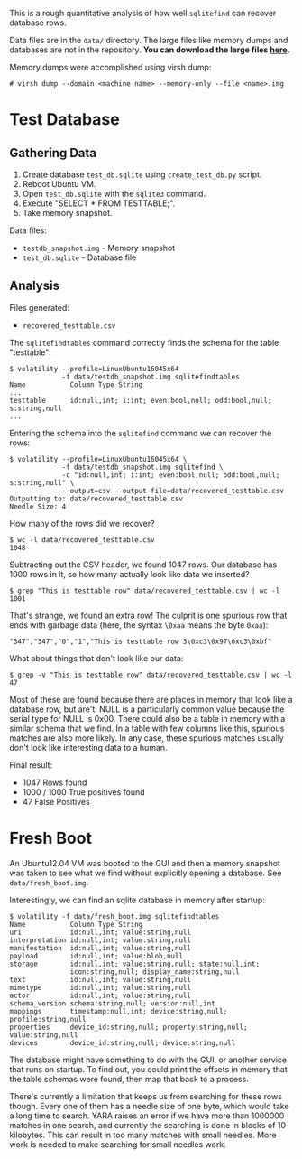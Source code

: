 
This is a rough quantitative analysis of how well `sqlitefind` can recover
database rows.

Data files are in the `data/` directory. The large files like memory dumps and
databases are not in the repository. **You can download the large files
[here](https://msbrown.net/sqlitefind/).**

Memory dumps were accomplished using virsh dump:

    # virsh dump --domain <machine name> --memory-only --file <name>.img


Test Database
=============

Gathering Data
--------------

  1. Create database `test_db.sqlite` using `create_test_db.py` script.
  2. Reboot Ubuntu VM.
  3. Open `test_db.sqlite` with the `sqlite3` command.
  4. Execute "SELECT * FROM TESTTABLE;".
  5. Take memory snapshot.

Data files:

  * `testdb_snapshot.img` - Memory snapshot
  * `test_db.sqlite` - Database file

Analysis
--------

Files generated:

  * `recovered_testtable.csv`

The `sqlitefindtables` command correctly finds the schema for the table "testtable":

    $ volatility --profile=LinuxUbuntu16045x64
                 -f data/testdb_snapshot.img sqlitefindtables
    Name           Column Type String
    ...
    testtable      id:null,int; i:int; even:bool,null; odd:bool,null; s:string,null
    ...

Entering the schema into the `sqlitefind` command we can recover the rows:

    $ volatility --profile=LinuxUbuntu16045x64 \
                 -f data/testdb_snapshot.img sqlitefind \
                 -c "id:null,int; i:int; even:bool,null; odd:bool,null; s:string,null" \
                 --output=csv --output-file=data/recovered_testtable.csv
    Outputting to: data/recovered_testtable.csv
    Needle Size: 4

How many of the rows did we recover?

    $ wc -l data/recovered_testtable.csv
    1048

Subtracting out the CSV header, we found 1047 rows. Our database has 1000 rows
in it, so how many actually look like data we inserted?

    $ grep "This is testtable row" data/recovered_testtable.csv | wc -l
    1001

That's strange, we found an extra row! The culprit is one spurious row that
ends with garbage data (here, the syntax `\0xaa` means the byte `0xaa`):

    "347","347","0","1","This is testtable row 3\0xc3\0x97\0xc3\0xbf"

What about things that don't look like our data:

    $ grep -v "This is testtable row" data/recovered_testtable.csv | wc -l
    47

Most of these are found because there are places in memory that look like a
database row, but are't. NULL is a particularly common value because the serial
type for NULL is 0x00. There could also be a table in memory with a similar
schema that we find. In a table with few columns like this, spurious matches
are also more likely. In any case, these spurious matches usually don't look
like interesting data to a human.

Final result:

  * 1047 Rows found
  * 1000 / 1000 True positives found
  * 47 False Positives


Fresh Boot
==========

An Ubuntu12.04 VM was booted to the GUI and then a memory snapshot was taken to
see what we find without explicitly opening a database.  See
`data/fresh_boot.img`.

Interestingly, we can find an sqlite database in memory after startup:

    $ volatility -f data/fresh_boot.img sqlitefindtables
    Name           Column Type String
    uri            id:null,int; value:string,null
    interpretation id:null,int; value:string,null
    manifestation  id:null,int; value:string,null
    payload        id:null,int; value:blob,null
    storage        id:null,int; value:string,null; state:null,int;
                   icon:string,null; display_name:string,null
    text           id:null,int; value:string,null
    mimetype       id:null,int; value:string,null
    actor          id:null,int; value:string,null
    schema_version schema:string,null; version:null,int
    mappings       timestamp:null,int; device:string,null; profile:string,null
    properties     device_id:string,null; property:string,null; value:string,null
    devices        device_id:string,null; device:string,null

The database might have something to do with the GUI, or another service that
runs on startup. To find out, you could print the offsets in memory that the
table schemas were found, then map that back to a process.

There's currently a limitation that keeps us from searching for these rows
though. Every one of them has a needle size of one byte, which would take a
long time to search. YARA raises an error if we have more than 1000000 matches
in one search, and currently the searching is done in blocks of 10 kilobytes.
This can result in too many matches with small needles.  More work is needed to
make searching for small needles work.
